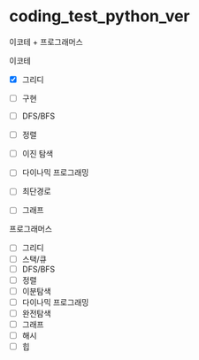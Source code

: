 # coding_test_python_ver 

이코테 + 프로그래머스 

이코테 
- [x]  그리디
- [ ]  구현
- [ ]  DFS/BFS
- [ ]  정렬
- [ ]  이진 탐색
- [ ]  다이나믹 프로그래밍
- [ ]  최단경로
- [ ]  그래프


프로그래머스
- [ ] 그리디
- [ ] 스택/큐
- [ ] DFS/BFS
- [ ] 정렬
- [ ] 이분탐색
- [ ] 다이나믹 프로그래밍
- [ ] 완전탐색 
- [ ] 그래프
- [ ] 해시
- [ ] 힙
